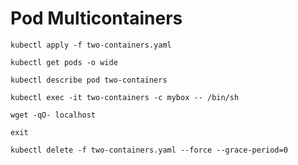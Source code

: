 # Pod Multicontainers

```$bash
kubectl apply -f two-containers.yaml  
```

```$bash
kubectl get pods -o wide
```

```$bash
kubectl describe pod two-containers
```

```$bash
kubectl exec -it two-containers -c mybox -- /bin/sh
```

```$bash
wget -qO- localhost
```

```$bash
exit
```

```$bash
kubectl delete -f two-containers.yaml --force --grace-period=0
```
